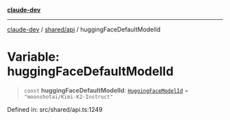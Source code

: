 [**claude-dev**](../../../README.md)

***

[claude-dev](../../../README.md) / [shared/api](../README.md) / huggingFaceDefaultModelId

# Variable: huggingFaceDefaultModelId

> `const` **huggingFaceDefaultModelId**: [`HuggingFaceModelId`](../type-aliases/HuggingFaceModelId.md) = `"moonshotai/Kimi-K2-Instruct"`

Defined in: src/shared/api.ts:1249
